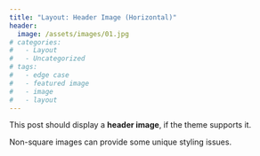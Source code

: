 ```yaml
---
title: "Layout: Header Image (Horizontal)"
header:
  image: /assets/images/01.jpg
# categories:
#   - Layout
#   - Uncategorized
# tags:
#   - edge case
#   - featured image
#   - image
#   - layout
---
```


This post should display a **header image**, if the theme supports it.

Non-square images can provide some unique styling issues.
